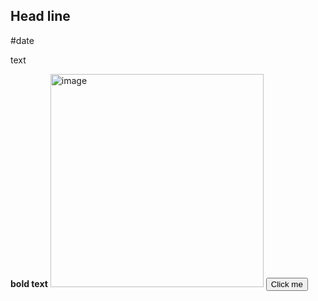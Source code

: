 ## Head line
#date

text

**bold text**
<img width="341" alt="image" src="https://user-images.githubusercontent.com/24506752/157488604-4229933a-39e6-4480-9753-6cdd7d7d4a25.png">
<button name="button" onclick="http://www.google.com">Click me</button>
